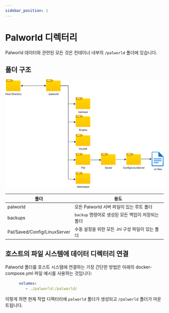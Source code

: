 ```yaml
---
sidebar_position: 1
---
```


# Palworld 디렉터리

Palworld 데이터와 관련된 모든 것은 컨테이너 내부의 `/palworld` 폴더에 있습니다.

## 폴더 구조

![Folder Structure](../../../../../../docusaurus/docs/assets/folder_structure.jpg)

| 폴더                       | 용도                                                               |
|------------------------------|-------------------------------------------------------------------|
| palworld                     | 모든 Palworld 서버 파일이 있는 루트 폴더                    |
| backups                      | `backup` 명령어로 생성된 모든 백업이 저장되는 폴더 |
| Pal/Saved/Config/LinuxServer | 수동 설정을 위한 모든 .ini 구성 파일이 있는 폴더    |

## 호스트의 파일 시스템에 데이터 디렉터리 연결

Palworld 폴더를 호스트 시스템에 연결하는 가장 간단한 방법은 아래의 docker-compose.yml 파일 예시를 사용하는 것입니다:

```yml
      volumes:
         - ./palworld:/palworld/
```

이렇게 하면 현재 작업 디렉터리에 `palworld` 폴더가 생성되고 `/palworld` 폴더가 마운트됩니다.
